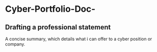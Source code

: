 # Cyber-Portfolio-Doc-

## Drafting a professional statement

A concise summary, which details what i can offer to a cyber position or company.
